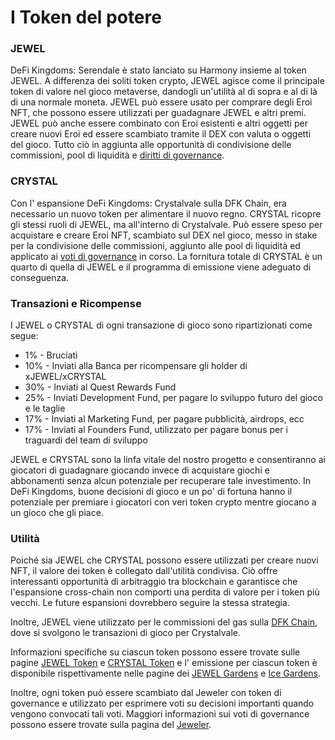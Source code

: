 # I Token del potere

### JEWEL

DeFi Kingdoms: Serendale è stato lanciato su Harmony insieme al token JEWEL. A differenza dei soliti token crypto, JEWEL agisce come il principale token di valore nel gioco metaverse, dandogli un'utilità al di sopra e al di là di una normale moneta. JEWEL può essere usato per comprare degli Eroi NFT, che possono essere utilizzati per guadagnare JEWEL e altri premi. JEWEL può anche essere combinato con Eroi esistenti e altri oggetti per creare nuovi Eroi ed essere scambiato tramite il DEX con valuta o oggetti del gioco. Tutto ciò in aggiunta alle opportunità di condivisione delle commissioni, pool di liquidità e [diritti di governance](../il-jeweler.md#voti-di-governance).&#x20;

### CRYSTAL

Con l' espansione DeFi Kingdoms: Crystalvale sulla DFK Chain, era necessario un nuovo token per alimentare il nuovo regno. CRYSTAL ricopre gli stessi ruoli di JEWEL, ma all'interno di Crystalvale. Può essere speso per acquistare e creare Eroi NFT, scambiato sul DEX nel gioco, messo in stake per la condivisione delle commissioni, aggiunto alle pool di liquidità ed applicato ai [voti di governance](../il-jeweler.md#voti-di-governance) in corso. La fornitura totale di CRYSTAL è un quarto di quella di JEWEL e il programma di emissione viene adeguato di conseguenza.&#x20;

### Transazioni e Ricompense

I JEWEL o CRYSTAL di ogni transazione di gioco sono ripartizionati come segue:

* 1% - Bruciati
* 10% - Inviati alla Banca per ricompensare gli holder di  xJEWEL/xCRYSTAL&#x20;
* 30% - Inviati al Quest Rewards Fund
* 25% - Inviati Development Fund, per pagare lo sviluppo futuro del gioco e le taglie
* 17% - Inviati al Marketing Fund, per pagare pubblicità, airdrops, ecc
* 17% - Inviati  al  Founders Fund, utilizzato per pagare bonus per i traguardi del team di sviluppo

JEWEL e CRYSTAL sono la linfa vitale del nostro progetto e consentiranno ai giocatori di guadagnare giocando invece di acquistare giochi e abbonamenti senza alcun potenziale per recuperare tale investimento. In DeFi Kingdoms, buone decisioni di gioco e un po' di fortuna hanno il potenziale per premiare i giocatori con veri token crypto mentre giocano a un gioco che gli piace.

### Utilità

Poiché sia ​​JEWEL che CRYSTAL possono essere utilizzati per creare nuovi NFT, il valore dei token è collegato dall'utilità condivisa. Ciò offre interessanti opportunità di arbitraggio tra blockchain e garantisce che l'espansione cross-chain non comporti una perdita di valore per i token più vecchi. Le future espansioni dovrebbero seguire la stessa strategia.

Inoltre, JEWEL viene utilizzato per le commissioni del gas sulla [DFK Chain](../../defi-kingdoms-blockchain.md), dove si svolgono le transazioni di gioco per Crystalvale.

Informazioni specifiche su ciascun token possono essere trovate sulle pagine [JEWEL Token](jewel-token.md) e [CRYSTAL Token](crystal-token.md) e l' emissione per ciascun token è disponibile rispettivamente nelle pagine dei  [JEWEL Gardens](../../the-gardens/giardini-jewel.md) e [Ice Gardens](../../the-gardens/ice-gardens.md).

Inoltre, ogni token può essere scambiato dal Jeweler con token di governance e utilizzato per esprimere voti su decisioni importanti quando vengono convocati tali voti. Maggiori informazioni sui voti di governance possono essere trovate sulla pagina del [Jeweler](../il-jeweler.md).
